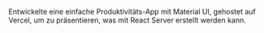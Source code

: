 Entwickelte eine einfache Produktivitäts-App mit Material UI, gehostet auf Vercel, um zu präsentieren, was mit React Server erstellt werden kann.
